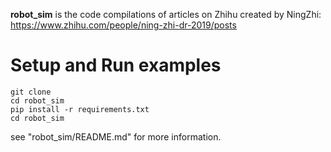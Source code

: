 **robot_sim** is the code compilations of articles on Zhihu created by NingZhi: https://www.zhihu.com/people/ning-zhi-dr-2019/posts

# Setup and Run examples

```
git clone 
cd robot_sim
pip install -r requirements.txt
cd robot_sim
```

see "robot_sim/README.md" for more information.



